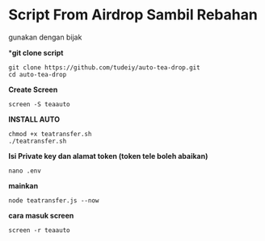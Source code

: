 # Script From Airdrop Sambil Rebahan
gunakan dengan bijak 

***git clone script**
```
git clone https://github.com/tudeiy/auto-tea-drop.git
cd auto-tea-drop
```
**Create Screen**
```
screen -S teaauto
```
**INSTALL AUTO**
```
chmod +x teatransfer.sh
./teatransfer.sh
```
**Isi Private key dan alamat token (token tele boleh abaikan)**
```
nano .env
```
**mainkan**
```
node teatransfer.js --now
```
**cara masuk screen**
```
screen -r teaauto
```
